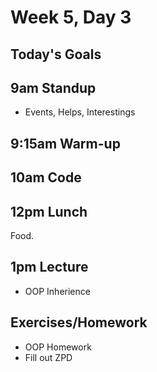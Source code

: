 # Week 5, Day 3

## Today's Goals

## 9am Standup

- Events, Helps, Interestings

## 9:15am Warm-up

## 10am Code

## 12pm Lunch

Food.

## 1pm Lecture

- OOP Inherience

## Exercises/Homework

- OOP Homework
- Fill out ZPD
